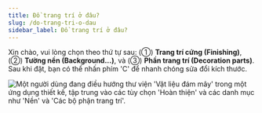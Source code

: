 ```yaml
---
title: Đồ trang trí ở đâu?
slug: /do-trang-tri-o-dau
sidebar_label: Đồ trang trí ở đâu?
---
```


Xin chào, vui lòng chọn theo thứ tự sau: (①) **Trang trí cứng (Finishing)**, (②) **Tường nền (Background...)**, và (③) **Phần trang trí (Decoration parts)**. Sau khi đặt, bạn có thể nhấn phím 'C' để nhanh chóng sửa đổi kích thước.

![Một người dùng đang điều hướng thư viện 'Vật liệu đám mây' trong một ứng dụng thiết kế, tập trung vào các tùy chọn 'Hoàn thiện' và các danh mục như 'Nền' và 'Các bộ phận trang trí'.](https://storage.googleapis.com/jegavn_kb/image_jegavn/707.1.jpg)